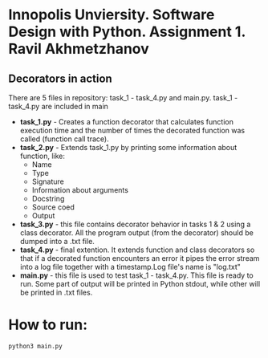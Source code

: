 # Innopolis Unviersity. Software Design with Python. Assignment 1. Ravil Akhmetzhanov
## Decorators in action 

There are 5 files in repository: task_1 - task_4.py and main.py. 
task_1 - task_4.py are included in main

* __task_1.py__ - Creates a function decorator that calculates function execution time and the number of times the decorated function was called (function call trace).
* __task_2.py__ - Extends task_1.py by printing some information about function, like:
    * Name
    * Type
    * Signature
    * Information about arguments
    * Docstring
    * Source coed
    * Output
* __task_3.py__ - this file contains decorator behavior in tasks 1 & 2 using a class decorator. All the program output (from the decorator) should be dumped into a .txt file.
* __task_4.py__ - final extention. It extends function and class decorators so that if a decorated function encounters an error it pipes the error stream into a log file together with a timestamp.Log file's name is  "log.txt"
* __main.py__ - this file is used to test task_1 - task_4.py. This file is ready to run. Some part of output will be printed in Python stdout, while other will be printed in .txt files.

# How to run:
    python3 main.py






